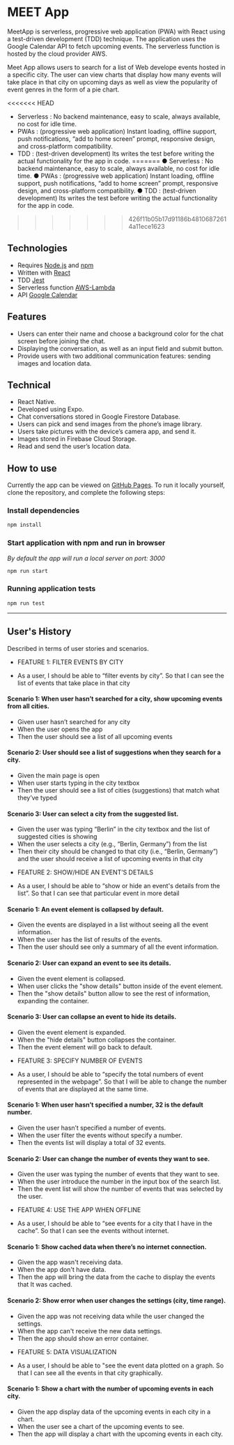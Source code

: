 # MEET App

MeetApp is serverless, progressive web application (PWA) with React using a test-driven development (TDD) technique. The application uses the Google Calendar API to fetch upcoming events. The serverless function is hosted by the cloud provider AWS.

Meet App allows users to search for a list of Web develope events hosted in a specific city. The user can view charts that display how many events will take place in that city on upcoming days as well as view the popularity of event genres in the form of a pie chart.

<<<<<<< HEAD
- Serverless : No backend maintenance, easy to scale, always available, no cost for idle time.
- PWAs : (progressive web application) Instant loading, offline support, push notifications, “add to home screen” prompt, responsive design, and cross-platform compatibility.
- TDD : (test-driven development) Its writes the test before writing the actual functionality for the app in code.
=======
● Serverless : No backend maintenance, easy to scale, always available, no cost for idle time.
● PWAs : (progressive web application) Instant loading, offline support, push notifications, “add to home screen” prompt, responsive design, and cross-platform compatibility.
● TDD : (test-driven development) Its writes the test before writing the actual functionality for the app in code.
>>>>>>> 426f11b05b17d91186b48106872614a11ece1623

## Technologies

- Requires [Node.js](https://nodejs.org/en/) and [npm](https://www.npmjs.com)
- Written with [React](https://reactjs.org)
- TDD [Jest](https://jestjs.io)
- Serverless function [AWS-Lambda](https://aws.amazon.com/lambda/)
- API [Google Calendar](https://developers.google.com/calendar/)

## Features

- Users can enter their name and choose a background color for the chat screen before joining the chat.
- Displaying the conversation, as well as an input field and submit button.
- Provide users with two additional communication features: sending images and location data.

## Technical

- React Native.
- Developed using Expo.
- Chat conversations stored in Google Firestore Database.
- Users can pick and send images from the phone’s image library.
- Users take pictures with the device’s camera app, and send it.
- Images stored in Firebase Cloud Storage.
- Read and send the user’s location data.

## How to use

Currently the app can be viewed on [GitHub Pages](https://delatorre-23.github.io/MeetApp/).
To run it locally yourself, clone the repository, and complete the following steps:

### Install dependencies

```bash
npm install
```

### Start application with npm and run in browser

_By default the app will run a local server on port: 3000_

```bash
npm run start
```

### Running application tests

```bash
npm run test
```

---

## User's History

Described in terms of user stories and scenarios.

- FEATURE 1: FILTER EVENTS BY CITY

* As a user, I should be able to “filter events by city”. So that I can see the list of events that take place in that city

#### Scenario 1: When user hasn’t searched for a city, show upcoming events from all cities.

- Given user hasn’t searched for any city
- When the user opens the app
- Then the user should see a list of all upcoming events

#### Scenario 2: User should see a list of suggestions when they search for a city.

- Given the main page is open
- When user starts typing in the city textbox
- Then the user should see a list of cities (suggestions) that match what they’ve typed

#### Scenario 3: User can select a city from the suggested list.

- Given the user was typing “Berlin” in the city textbox and the list of suggested cities is showing
- When the user selects a city (e.g., “Berlin, Germany”) from the list
- Then their city should be changed to that city (i.e., “Berlin, Germany”) and the user should receive a list of upcoming events in that city

* FEATURE 2: SHOW/HIDE AN EVENT’S DETAILS

- As a user, I should be able to “show or hide an event's details from the list”. So that I can see that particular event in more detail

#### Scenario 1: An event element is collapsed by default.

- Given the events are displayed in a list without seeing all the event information.
- When the user has the list of results of the events.
- Then the user should see only a summary of all the event information.

#### Scenario 2: User can expand an event to see its details.

- Given the event element is collapsed.
- When user clicks the "show details" button inside of the event element.
- Then the "show details" button allow to see the rest of information, expanding the container.

#### Scenario 3: User can collapse an event to hide its details.

- Given the event element is expanded.
- When the "hide details" button collapses the container.
- Then the event element will go back to default.

* FEATURE 3: SPECIFY NUMBER OF EVENTS

- As a user, I should be able to “specify the total numbers of event represented in the webpage”. So that I will be able to change the number of events that are displayed at the same time.

#### Scenario 1: When user hasn’t specified a number, 32 is the default number.

- Given the user hasn’t specified a number of events.
- When the user filter the events without specify a number.
- Then the events list will display a total of 32 events.

#### Scenario 2: User can change the number of events they want to see.

- Given the user was typing the number of events that they want to see.
- When the user introduce the number in the input box of the search list.
- Then the event list will show the number of events that was selected by the user.

* FEATURE 4: USE THE APP WHEN OFFLINE

- As a user, I should be able to “see events for a city that I have in the cache”. So that I can see the events without internet.

#### Scenario 1: Show cached data when there’s no internet connection.

- Given the app wasn't receiving data.
- When the app don't have data.
- Then the app will bring the data from the cache to display the events that It was cached.

#### Scenario 2: Show error when user changes the settings (city, time range).

- Given the app was not receiving data while the user changed the settings.
- When the app can't receive the new data settings.
- Then the app should show an error container.

* FEATURE 5: DATA VISUALIZATION

- As a user, I should be able to "see the event data plotted on a graph. So that I can see all the events in that city graphically.

#### Scenario 1: Show a chart with the number of upcoming events in each city.

- Given the app display data of the upcoming events in each city in a chart.
- When the user see a chart of the upcoming events to see.
- Then the app will display a chart with the upcoming events in each city.
